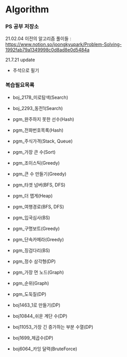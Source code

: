 # Algorithm
### PS 공부 저장소

21.02.04 이전의 알고리즘 풀이들 : https://www.notion.so/joongkyupark/Problem-Solving-1992fab79a1349998c0d8ad8e0d5484a

21.7.21 update
- 주석으로 필기

### 복습필요목록
+ boj_2178_미로탐색(Search)
+ boj_2293_동전1(Search)
+ pgm_완주하지 못한 선수(Hash)
+ pgm_전화번호목록(Hash)
+ pgm_주식가격(Stack, Queue)
+ pgm_가장 큰 수(Sort)
+ pgm_조이스틱(Greedy)
+ pgm_큰 수 만들기(Greedy)
+ pgm_타겟 넘버(BFS, DFS)
+ pgm_더 맵게(Heap)
+ pgm_여행경로(BFS, DFS)
+ pgm_입국심사(BS)
+ pgm_구명보트(Greedy)
+ pgm_단속카메라(Greedy)
+ pgm_징검다리(BS)
+ pgm_정수 삼각형(DP)
+ pgm_가장 먼 노드(Graph)
+ pgm_순위(Graph)

+ pgm_도둑질(DP)
+ boj1463_1로 만들기(DP)
+ boj10844_쉬운 계단 수(DP)
+ boj11053_가장 긴 증가하는 부분 수열(DP)
+ boj1699_제곱수(DP)

+ boj6064_카잉 달력(BruteForce)
